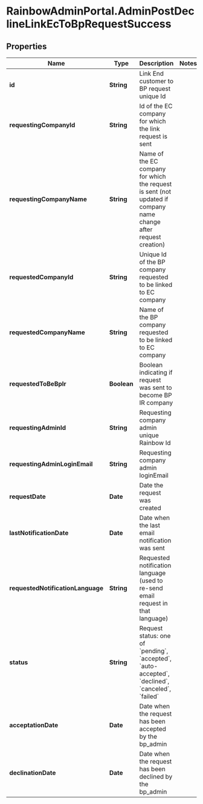 # RainbowAdminPortal.AdminPostDeclineLinkEcToBpRequestSuccess

## Properties

Name | Type | Description | Notes
------------ | ------------- | ------------- | -------------
**id** | **String** | Link End customer to BP request unique Id | 
**requestingCompanyId** | **String** | Id of the EC company for which the link request is sent | 
**requestingCompanyName** | **String** | Name of the EC company for which the request is sent (not updated if company name change after request creation) | 
**requestedCompanyId** | **String** | Unique Id of the BP company requested to be linked to EC company | 
**requestedCompanyName** | **String** | Name of the BP company requested to be linked to EC company | 
**requestedToBeBpIr** | **Boolean** | Boolean indicating if request was sent to become BP IR company | 
**requestingAdminId** | **String** | Requesting company admin unique Rainbow Id | 
**requestingAdminLoginEmail** | **String** | Requesting company admin loginEmail | 
**requestDate** | **Date** | Date the request was created | 
**lastNotificationDate** | **Date** | Date when the last email notification was sent | 
**requestedNotificationLanguage** | **String** | Requested notification language (used to re-send email request in that language) | 
**status** | **String** | Request status: one of &#x60;pending&#x60;, &#x60;accepted&#x60;, &#x60;auto-accepted&#x60;, &#x60;declined&#x60;, &#x60;canceled&#x60;, &#x60;failed&#x60; | 
**acceptationDate** | **Date** | Date when the request has been accepted by the bp_admin | 
**declinationDate** | **Date** | Date when the request has been declined by the bp_admin | 


